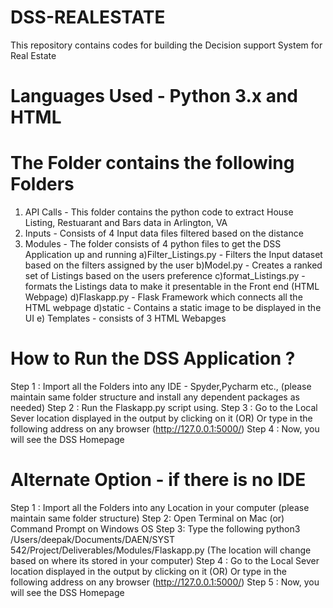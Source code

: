 # DSS-REALESTATE
This repository contains codes for building the Decision support System for Real Estate 

# Languages Used - Python 3.x and HTML

# The Folder contains the following Folders
  1) API Calls - This folder contains the python code to extract House Listing, Restuarant and Bars data in Arlington, VA
  2) Inputs - Consists of 4 Input data files filtered based on the distance 
  3) Modules - The folder consists of 4 python files to get the DSS Application up and running
    a)Filter_Listings.py - Filters the Input dataset based on the filters assigned by the user
    b)Model.py - Creates a ranked set of Listings based on the users preference
    c)format_Listings.py - formats the Listings data to make it presentable in the Front end (HTML Webpage)
    d)Flaskapp.py  - Flask Framework which connects all the HTML webpage
    d)static - Contains a static image to be displayed in the UI
    e) Templates - consists of 3 HTML Webapges 
    
# How to Run the DSS Application ?
Step 1 : Import all the Folders into any IDE - Spyder,Pycharm etc., (please maintain same folder structure and install any dependent packages as needed)
Step 2 : Run the Flaskapp.py script using.
Step 3 : Go to the Local Sever location displayed in the output by clicking on it
          (OR)
          Or type in the following address on any browser (http://127.0.0.1:5000/)
Step 4 : Now, you will see the DSS Homepage

# Alternate Option - if there is no IDE

Step 1 : Import all the Folders into any Location in your computer (please maintain same folder structure)
Step 2: Open Terminal on Mac (or) Command Prompt on Windows OS
Step 3: Type the following python3 /Users/deepak/Documents/DAEN/SYST 542/Project/Deliverables/Modules/Flaskapp.py (The location will change based on where its stored in your computer)
Step 4 : Go to the Local Sever location displayed in the output by clicking on it
          (OR)
          Or type in the following address on any browser (http://127.0.0.1:5000/)
Step 5 : Now, you will see the DSS Homepage
